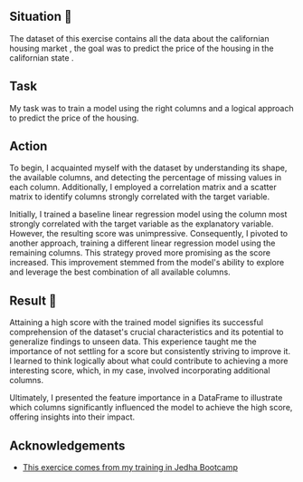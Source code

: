 ## Situation 📌
The dataset of this exercise contains all the data about the californian housing market , the goal was to predict the price of the housing in the californian state  .
## Task
My task was to train a model using the right columns and a logical approach to predict the price of the housing.
## Action
To begin, I acquainted myself with the dataset by understanding its shape, the available columns, and detecting the percentage of missing values in each column. Additionally, I employed a correlation matrix and a scatter matrix to identify columns strongly correlated with the target variable.

Initially, I trained a baseline linear regression model using the column most strongly correlated with the target variable as the explanatory variable. However, the resulting score was unimpressive. Consequently, I pivoted to another approach, training a different linear regression model using the remaining columns. This strategy proved more promising as the score increased. This improvement stemmed from the model's ability to explore and leverage the best combination of all available columns.
## Result 📌
Attaining a high score with the trained model signifies its successful comprehension of the dataset's crucial characteristics and its potential to generalize findings to unseen data. This experience taught me the importance of not settling for a score but consistently striving to improve it. I learned to think logically about what could contribute to achieving a more interesting score, which, in my case, involved incorporating additional columns.

Ultimately, I presented the feature importance in a DataFrame to illustrate which columns significantly influenced the model to achieve the high score, offering insights into their impact.
## Acknowledgements

 - [This exercice comes from my training in Jedha Bootcamp](https://www.jedha.co/formations/formation-data-scientist)
 
